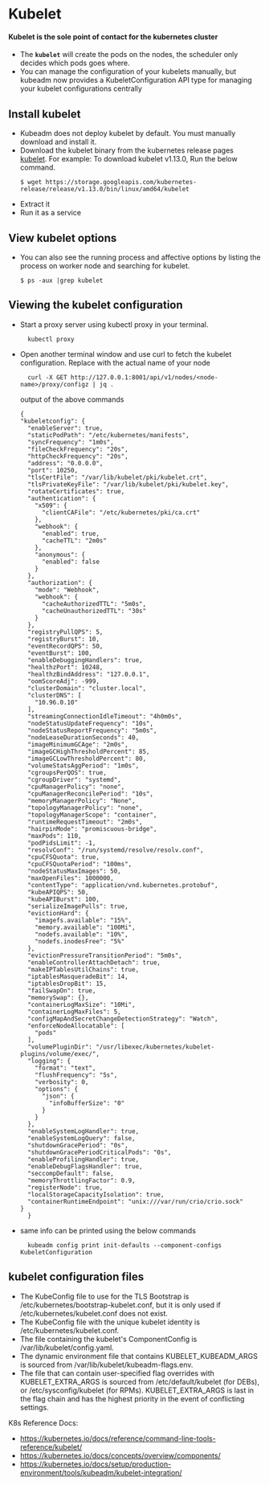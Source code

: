 # Kubelet
#### Kubelet is the sole point of contact for the kubernetes cluster
- The **`kubelet`** will create the pods on the nodes, the scheduler only decides which pods goes where.
- You can manage the configuration of your kubelets manually, but kubeadm now provides a KubeletConfiguration API type for managing your kubelet configurations centrally  
## Install kubelet
- Kubeadm does not deploy kubelet by default. You must manually download and install it.
- Download the kubelet binary from the kubernetes release pages [kubelet](https://storage.googleapis.com/kubernetes-release/release/v1.13.0/bin/linux/amd64/kubelet). For example: To download kubelet v1.13.0, Run the below command.
  ```
  $ wget https://storage.googleapis.com/kubernetes-release/release/v1.13.0/bin/linux/amd64/kubelet
  ```
- Extract it
- Run it as a service  
## View kubelet options
- You can also see the running process and affective options by listing the process on worker node and searching for kubelet.
  ``` 
  $ ps -aux |grep kubelet
  ```
## Viewing the kubelet configuration
- Start a proxy server using kubectl proxy in your terminal.

		kubectl proxy

- Open another terminal window and use curl to fetch the kubelet configuration. Replace <node-name> with the actual name of your node

		curl -X GET http://127.0.0.1:8001/api/v1/nodes/<node-name>/proxy/configz | jq .

  output of the above commands
  ```
  {
  "kubeletconfig": {
    "enableServer": true,
    "staticPodPath": "/etc/kubernetes/manifests",
    "syncFrequency": "1m0s",
    "fileCheckFrequency": "20s",
    "httpCheckFrequency": "20s",
    "address": "0.0.0.0",
    "port": 10250,
    "tlsCertFile": "/var/lib/kubelet/pki/kubelet.crt",
    "tlsPrivateKeyFile": "/var/lib/kubelet/pki/kubelet.key",
    "rotateCertificates": true,
    "authentication": {
      "x509": {
        "clientCAFile": "/etc/kubernetes/pki/ca.crt"
      },
      "webhook": {
        "enabled": true,
        "cacheTTL": "2m0s"
      },
      "anonymous": {
        "enabled": false
      }
    },
    "authorization": {
      "mode": "Webhook",
      "webhook": {
        "cacheAuthorizedTTL": "5m0s",
        "cacheUnauthorizedTTL": "30s"
      }
    },
    "registryPullQPS": 5,
    "registryBurst": 10,
    "eventRecordQPS": 50,
    "eventBurst": 100,
    "enableDebuggingHandlers": true,
    "healthzPort": 10248,
    "healthzBindAddress": "127.0.0.1",
    "oomScoreAdj": -999,
    "clusterDomain": "cluster.local",
    "clusterDNS": [
      "10.96.0.10"
    ],
    "streamingConnectionIdleTimeout": "4h0m0s",
    "nodeStatusUpdateFrequency": "10s",
    "nodeStatusReportFrequency": "5m0s",
    "nodeLeaseDurationSeconds": 40,
    "imageMinimumGCAge": "2m0s",
    "imageGCHighThresholdPercent": 85,
    "imageGCLowThresholdPercent": 80,
    "volumeStatsAggPeriod": "1m0s",
    "cgroupsPerQOS": true,
    "cgroupDriver": "systemd",
    "cpuManagerPolicy": "none",
    "cpuManagerReconcilePeriod": "10s",
    "memoryManagerPolicy": "None",
    "topologyManagerPolicy": "none",
    "topologyManagerScope": "container",
    "runtimeRequestTimeout": "2m0s",
    "hairpinMode": "promiscuous-bridge",
    "maxPods": 110,
    "podPidsLimit": -1,
    "resolvConf": "/run/systemd/resolve/resolv.conf",
    "cpuCFSQuota": true,
    "cpuCFSQuotaPeriod": "100ms",
    "nodeStatusMaxImages": 50,
    "maxOpenFiles": 1000000,
    "contentType": "application/vnd.kubernetes.protobuf",
    "kubeAPIQPS": 50,
    "kubeAPIBurst": 100,
    "serializeImagePulls": true,
    "evictionHard": {
      "imagefs.available": "15%",
      "memory.available": "100Mi",
      "nodefs.available": "10%",
      "nodefs.inodesFree": "5%"
    },
    "evictionPressureTransitionPeriod": "5m0s",
    "enableControllerAttachDetach": true,
    "makeIPTablesUtilChains": true,
    "iptablesMasqueradeBit": 14,
    "iptablesDropBit": 15,
    "failSwapOn": true,
    "memorySwap": {},
    "containerLogMaxSize": "10Mi",
    "containerLogMaxFiles": 5,
    "configMapAndSecretChangeDetectionStrategy": "Watch",
    "enforceNodeAllocatable": [
      "pods"
    ],
    "volumePluginDir": "/usr/libexec/kubernetes/kubelet-plugins/volume/exec/",
    "logging": {
      "format": "text",
      "flushFrequency": "5s",
      "verbosity": 0,
      "options": {
        "json": {
          "infoBufferSize": "0"
        }
      }
    },
    "enableSystemLogHandler": true,
    "enableSystemLogQuery": false,
    "shutdownGracePeriod": "0s",
    "shutdownGracePeriodCriticalPods": "0s",
    "enableProfilingHandler": true,
    "enableDebugFlagsHandler": true,
    "seccompDefault": false,
    "memoryThrottlingFactor": 0.9,
    "registerNode": true,
    "localStorageCapacityIsolation": true,
    "containerRuntimeEndpoint": "unix:///var/run/crio/crio.sock"
  }
	}

  ```

- same info can be printed using the below commands

		kubeadm config print init-defaults --component-configs KubeletConfiguration

## kubelet configuration files 
- The KubeConfig file to use for the TLS Bootstrap is /etc/kubernetes/bootstrap-kubelet.conf, but it is only used if /etc/kubernetes/kubelet.conf does not exist.
- The KubeConfig file with the unique kubelet identity is /etc/kubernetes/kubelet.conf.
- The file containing the kubelet's ComponentConfig is /var/lib/kubelet/config.yaml.
- The dynamic environment file that contains KUBELET_KUBEADM_ARGS is sourced from /var/lib/kubelet/kubeadm-flags.env.
- The file that can contain user-specified flag overrides with KUBELET_EXTRA_ARGS is sourced from /etc/default/kubelet (for DEBs), or /etc/sysconfig/kubelet (for RPMs). KUBELET_EXTRA_ARGS is last in the flag chain and has the highest priority in the event of conflicting settings.

K8s Reference Docs:
- https://kubernetes.io/docs/reference/command-line-tools-reference/kubelet/
- https://kubernetes.io/docs/concepts/overview/components/
- https://kubernetes.io/docs/setup/production-environment/tools/kubeadm/kubelet-integration/
